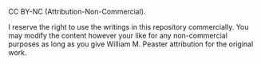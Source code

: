 CC BY-NC (Attribution-Non-Commercial).

I reserve the right to use the writings in this repository 
commercially. You may modify the content however your like for any 
non-commercial purposes as long as you give William M. Peaster 
attribution for the original work.
